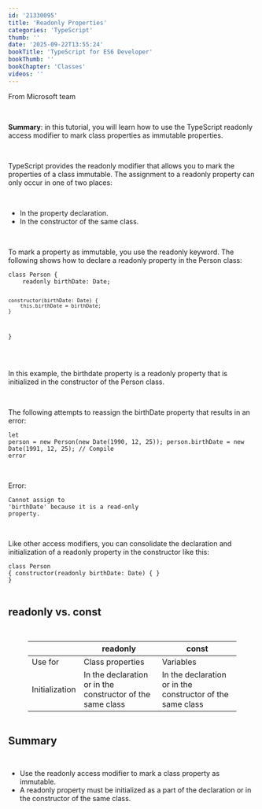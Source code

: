 ```yaml
---
id: '21330095'
title: 'Readonly Properties'
categories: 'TypeScript'
thumb: ''
date: '2025-09-22T13:55:24'
bookTitle: 'TypeScript for ES6 Developer'
bookThumb: ''
bookChapter: 'Classes'
videos: ''
---
```

<p>From Microsoft team</p><p>&nbsp;</p><p><strong>Summary</strong>: in this tutorial, you will learn how to use the TypeScript readonly access modifier to mark class properties as immutable properties.</p><p>&nbsp;</p><p>TypeScript provides the readonly modifier that allows you to mark the properties of a class immutable. The assignment to a readonly property can only occur in one of two places:</p><p>&nbsp;</p><ul><li>In the property declaration.</li><li>In the constructor of the same class.</li></ul><p>&nbsp;</p><p>To mark a property as immutable, you use the readonly keyword. The following shows how to declare a readonly property in the Person class:</p><pre><code class="typescript">class Person {
    readonly birthDate: Date;

    constructor(birthDate: Date) {
        this.birthDate = birthDate;
    }
}</code></pre><p>&nbsp;</p><p>In this example, the birthdate property is a readonly property that is initialized in the constructor of the Person class.</p><p>&nbsp;</p><p>The following attempts to reassign the birthDate property that results in an error:</p><pre><code class="typescript">let person = new Person(new Date(1990, 12, 25));
person.birthDate = new Date(1991, 12, 25); // Compile error</code></pre><p>&nbsp;</p><p>Error:</p><pre><code>Cannot assign to 'birthDate' because it is a read-only property.</code></pre><p>&nbsp;</p><p>Like other access modifiers, you can consolidate the declaration and initialization of a readonly property in the constructor like this:</p><pre><code class="typescript">class Person {
    constructor(readonly birthDate: Date) {
    }
}</code></pre><p>&nbsp;</p><p><span style="font-size:21px;"><strong>readonly vs. const</strong></span></p><p>&nbsp;</p><figure class="table"><table><thead><tr><th>&nbsp;</th><th>readonly</th><th>const</th></tr></thead><tbody><tr><td>Use for</td><td>Class properties</td><td>Variables</td></tr><tr><td>Initialization</td><td>In the declaration or in the constructor of the same class</td><td>In the declaration or in the constructor of the same class</td></tr></tbody></table></figure><p>&nbsp;</p><p><span style="font-size:21px;"><strong>Summary</strong></span></p><p>&nbsp;</p><ul><li>Use the readonly access modifier to mark a class property as immutable.</li><li>A readonly property must be initialized as a part of the declaration or in the constructor of the same class.</li></ul>